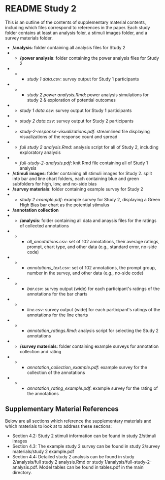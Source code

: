 # README Study 2

This is an outline of the contents of supplementary material contents, including which files correspond to references in the paper. Each study folder contains at least an analysis foler, a stimuli images folder, and a survey materials folder.

- **/analysis**: folder containing all analysis files for Study 2
- - **/power analysis**: folder containing the power analysis files for Study 2
- - - *study 1 data.csv*: survey output for Study 1 participants
- - - *study 2 power analysis.Rmd*: power analysis simulations for study 2 & exploration of potential outcomes
- - *study 1 data.csv*: survey output for Study 1 participants
- - *study 2 data.csv*: survey output for Study 2 participants
- - *study-2-response-visualizations.pdf*: streamlined file displaying visualizations of the  response count and spread
- - *full study 2 analysis.Rmd*: analysis script for all of Study 2, including exploratory analysis
- - *full-study-2-analysis.pdf*: knit Rmd file containing all of Study 1 analysis
- **/stimuli images**: folder containing all stimuli images for Study 2. split into bar and line chart folders, each containing blue and green subfolders for high, low, and no-side bias
- **/survey materials**: folder containing example survey for Study 2
- - *study 2 example.pdf*: example survey for Study 2, displaying a Green High Bias bar chart as the potential stimulus
- **/annotation collection**
- - **/analysis**: folder containing all data and anaysis files for the ratings of collected annotations
- - - *all_annotations.csv*: set of 102 annotations, their average ratings, prompt, chart type, and other data (e.g., standard error, no-side code)
- - - *annotations_text.csv*: set of 102 annotations, the prompt group, number in the survey, and other data (e.g., no-side code)
- - - *bar.csv*: survey output (wide) for each participant's ratings of the annotations for the bar charts
- - - *line.csv*: survey output (wide) for each participant's ratings of the annotations for the line charts
- - - *annotation_ratings.Rmd*: analysis script for selecting the Study 2 annotations
- - **/survey materials**: folder containing example surveys for annotation collection and rating
- - - *annotation_collection_example.pdf*: example survey for the collection of the annotations
- - - *annotation_rating_example.pdf*: example survey for the rating of the annotations

## Supplementary Material References

Below are all sections which reference the supplementary materials and which materials to look at to address these sections:

- Section 4.2: Study 2 stimuli information can be found in study 2/stimuli images
- Section 4.3: The example study 2 survey can be found in study 2/survey materials/study 2 example.pdf
- Section 4.4: Detailed study 2 analysis can be found in study 2/analysis/full study 2 analysis.Rmd or study 1/analysis/full-study-2-analysis.pdf. Model tables can be found in tables.pdf in the main directory.
